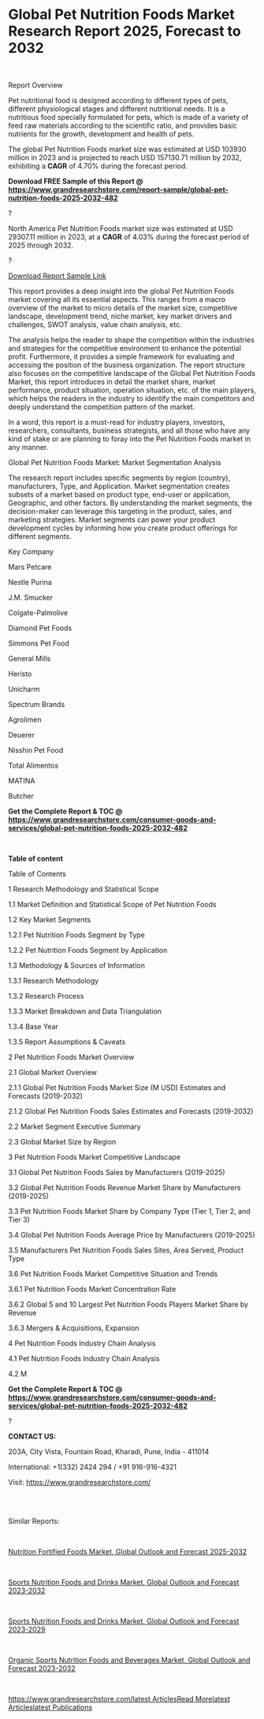 <h1>Global Pet Nutrition Foods Market Research Report 2025, Forecast to 2032</h1><br/><p>Report Overview</p>
 
 
 
 <p>Pet nutritional food is designed according to different types of pets, different physiological stages and different nutritional needs. It is a nutritious food specially formulated for pets, which is made of a variety of feed raw materials according to the scientific ratio, and provides basic nutrients for the growth, development and health of pets.</p>
 
 
 
 <p>The global Pet Nutrition Foods market size was estimated at USD 103930 million in 2023 and is projected to reach USD 157130.71 million by 2032, exhibiting a <strong>CAGR</strong> of 4.70% during the forecast period.</p>
 
 
 
 <div><b>Download FREE Sample of this Report @ <a href="https://www.grandresearchstore.com/report-sample/global-pet-nutrition-foods-2025-2032-482">https://www.grandresearchstore.com/report-sample/global-pet-nutrition-foods-2025-2032-482</a></b></div>
 
 
 
 <p>? </p>
 
 
 
 <p>North America Pet Nutrition Foods market size was estimated at USD 29307.11 million in 2023, at a <strong>CAGR</strong> of 4.03% during the forecast period of 2025 through 2032.</p>
 
 
 
 <p>? </p>
 
 
 
 <p><a href="https://www.grandresearchstore.com/mr-admin/report-sample/global-pet-nutrition-foods-2025-2032-482">Download Report Sample Link</a></p>
 
 
 
 <p>This report provides a deep insight into the global Pet Nutrition Foods market covering all its essential aspects. This ranges from a macro overview of the market to micro details of the market size, competitive landscape, development trend, niche market, key market drivers and challenges, SWOT analysis, value chain analysis, etc.</p>
 
 
 
 <p>The analysis helps the reader to shape the competition within the industries and strategies for the competitive environment to enhance the potential profit. Furthermore, it provides a simple framework for evaluating and accessing the position of the business organization. The report structure also focuses on the competitive landscape of the Global Pet Nutrition Foods Market, this report introduces in detail the market share, market performance, product situation, operation situation, etc. of the main players, which helps the readers in the industry to identify the main competitors and deeply understand the competition pattern of the market.</p>
 
 
 
 <p>In a word, this report is a must-read for industry players, investors, researchers, consultants, business strategists, and all those who have any kind of stake or are planning to foray into the Pet Nutrition Foods market in any manner.</p>
 
 
 
 <p>Global Pet Nutrition Foods Market: Market Segmentation Analysis</p>
 
 
 
 <p>The research report includes specific segments by region (country), manufacturers, Type, and Application. Market segmentation creates subsets of a market based on product type, end-user or application, Geographic, and other factors. By understanding the market segments, the decision-maker can leverage this targeting in the product, sales, and marketing strategies. Market segments can power your product development cycles by informing how you create product offerings for different segments.</p>
 
 
 
 <p>Key Company</p>
 
 
 
 <p>Mars Petcare</p>
 
 
 
 <p>Nestle Purina</p>
 
 
 
 <p>J.M. Smucker</p>
 
 
 
 <p>Colgate-Palmolive</p>
 
 
 
 <p>Diamond Pet Foods</p>
 
 
 
 <p>Simmons Pet Food</p>
 
 
 
 <p>General Mills</p>
 
 
 
 <p>Heristo</p>
 
 
 
 <p>Unicharm</p>
 
 
 
 <p>Spectrum Brands</p>
 
 
 
 <p>Agrolimen</p>
 
 
 
 <p>Deuerer</p>
 
 
 
 <p>Nisshin Pet Food</p>
 
 
 
 <p>Total Alimentos</p>
 
 
 
 <p>MATINA</p>
 
 
 
 <p>Butcher</p>
 
 
 
 <div><b>Get the Complete Report & TOC @ <a href="https://www.grandresearchstore.com/consumer-goods-and-services/global-pet-nutrition-foods-2025-2032-482">https://www.grandresearchstore.com/consumer-goods-and-services/global-pet-nutrition-foods-2025-2032-482</a></b></div>
 
 
 
 <p><br />
 
 <b>Table of content</b></p>
 
 
 
 <p>Table of Contents<br />
 
 1 Research Methodology and Statistical Scope<br />
 
 1.1 Market Definition and Statistical Scope of Pet Nutrition Foods<br />
 
 1.2 Key Market Segments<br />
 
 1.2.1 Pet Nutrition Foods Segment by Type<br />
 
 1.2.2 Pet Nutrition Foods Segment by Application<br />
 
 1.3 Methodology & Sources of Information<br />
 
 1.3.1 Research Methodology<br />
 
 1.3.2 Research Process<br />
 
 1.3.3 Market Breakdown and Data Triangulation<br />
 
 1.3.4 Base Year<br />
 
 1.3.5 Report Assumptions & Caveats<br />
 
 2 Pet Nutrition Foods Market Overview<br />
 
 2.1 Global Market Overview<br />
 
 2.1.1 Global Pet Nutrition Foods Market Size (M USD) Estimates and Forecasts (2019-2032)<br />
 
 2.1.2 Global Pet Nutrition Foods Sales Estimates and Forecasts (2019-2032)<br />
 
 2.2 Market Segment Executive Summary<br />
 
 2.3 Global Market Size by Region<br />
 
 3 Pet Nutrition Foods Market Competitive Landscape<br />
 
 3.1 Global Pet Nutrition Foods Sales by Manufacturers (2019-2025)<br />
 
 3.2 Global Pet Nutrition Foods Revenue Market Share by Manufacturers (2019-2025)<br />
 
 3.3 Pet Nutrition Foods Market Share by Company Type (Tier 1, Tier 2, and Tier 3)<br />
 
 3.4 Global Pet Nutrition Foods Average Price by Manufacturers (2019-2025)<br />
 
 3.5 Manufacturers Pet Nutrition Foods Sales Sites, Area Served, Product Type<br />
 
 3.6 Pet Nutrition Foods Market Competitive Situation and Trends<br />
 
 3.6.1 Pet Nutrition Foods Market Concentration Rate<br />
 
 3.6.2 Global 5 and 10 Largest Pet Nutrition Foods Players Market Share by Revenue<br />
 
 3.6.3 Mergers & Acquisitions, Expansion<br />
 
 4 Pet Nutrition Foods Industry Chain Analysis<br />
 
 4.1 Pet Nutrition Foods Industry Chain Analysis<br />
 
 4.2 M</p>
 
 
 
 <div><b>Get the Complete Report & TOC @ <a href="https://www.grandresearchstore.com/consumer-goods-and-services/global-pet-nutrition-foods-2025-2032-482">https://www.grandresearchstore.com/consumer-goods-and-services/global-pet-nutrition-foods-2025-2032-482</a></b></div>
 
 
 
 <p>? </p>
 
 
 
 <p><b>CONTACT US:</b><br />
 
 203A, City Vista, Fountain Road, Kharadi, Pune, India - 411014<br />
 
 International: +1(332) 2424 294 / +91 916-916-4321<br />
 
 Visit: <a href="https://www.grandresearchstore.com/">https://www.grandresearchstore.com/</a><br />
 
 <br />
 
 <br />
 
 Similar Reports:<br />
 
 <br />
 
 <a href="https://www.grandresearchstore.com/food-and-beverages/global-nutrition-fortified-foods-forecast-2025-2032-237">Nutrition Fortified Foods Market, Global Outlook and Forecast 2025-2032</a><br />
 
 <br />
 
 <a href="https://www.grandresearchstore.com/food-and-beverages/global-sports-nutrition-foods-drinks-forecast-2023-2032-689">Sports Nutrition Foods and Drinks Market, Global Outlook and Forecast 2023-2032</a><br />
 
 <br />
 
 <a href="https://www.grandresearchstore.com/food-and-beverages/global-sports-nutrition-foods-drinks-forecast-2023-2029-149">Sports Nutrition Foods and Drinks Market, Global Outlook and Forecast 2023-2029</a><br />
 
 <br />
 
 <a href="https://www.grandresearchstore.com/food-and-beverages/global-organic-sports-nutrition-foods-beverages-forecast-2023-2032-843">Organic Sports Nutrition Foods and Beverages Market, Global Outlook and Forecast 2023-2032</a><br />
 
 <br />
 
 <a href="https://gyeongbokgung.com">https://www.grandresearchstore.com/</a><a href="https://hallyeomaritime.com">latest Articles</a><a href="https://jingwansa.com">Read More</a><a href="https://nguoiviet.jp/">latest Articles</a><a href="https://www.intelmarketresearch.com/">latest Publications</a></p>